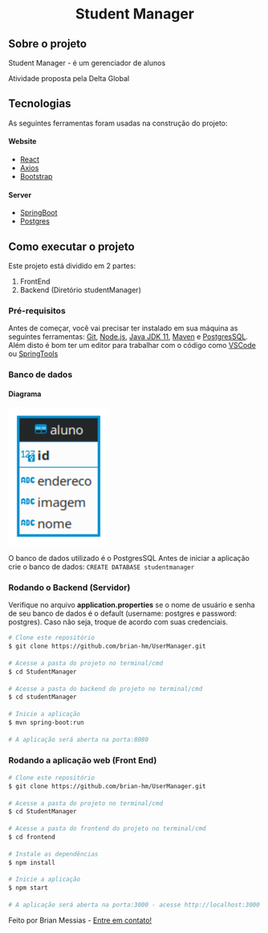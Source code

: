 <h1 align="center">
    Student Manager
</h1>


## Sobre o projeto
Student Manager - é um gerenciador de alunos

Atividade proposta pela Delta Global
## Tecnologias

As seguintes ferramentas foram usadas na construção do projeto:

#### **Website**

- [React][reactjs]
- [Axios][axios]
- [Bootstrap][bootstrap]

#### **Server**

  - [SpringBoot][spring]
  - [Postgres][postgres]

##  Como executar o projeto

Este projeto está dividido em 2 partes:
1. FrontEnd
2. Backend (Diretório studentManager)

### Pré-requisitos

Antes de começar, você vai precisar ter instalado em sua máquina as seguintes ferramentas:
[Git](https://git-scm.com), [Node.js][nodejs], [Java JDK 11][java-11], [Maven][maven] e [PostgresSQL][postgres].
Além disto é bom ter um editor para trabalhar com o código como [VSCode][vscode] ou [SpringTools][springtools]

###  Banco de dados
#### Diagrama
<img alt="diagrama" title="#diagrama" src="/assets/DiagramaER.png" width="200px" />

O banco de dados utilizado é o PostgresSQL
Antes de iniciar a aplicação crie o banco de dados: `CREATE DATABASE studentmanager`

###  Rodando o Backend (Servidor)
Verifique no arquivo **application.properties** se o nome de usuário e senha
de seu banco de dados é o default (username: postgres e password: postgres). Caso não seja, troque de acordo com suas credenciais.

```bash
# Clone este repositório
$ git clone https://github.com/brian-hm/UserManager.git

# Acesse a pasta do projeto no terminal/cmd
$ cd StudentManager

# Acesse a pasta do backend do projeto no terminal/cmd
$ cd studentManager

# Inicie a aplicação
$ mvn spring-boot:run

# A aplicação será aberta na porta:8080
```

###  Rodando a aplicação web (Front End)

```bash
# Clone este repositório
$ git clone https://github.com/brian-hm/UserManager.git

# Acesse a pasta do projeto no terminal/cmd
$ cd StudentManager

# Acesse a pasta do frontend do projeto no terminal/cmd
$ cd frontend

# Instale as dependências
$ npm install

# Inicie a aplicação
$ npm start

# A aplicação será aberta na porta:3000 - acesse http://localhost:3000
```




Feito por Brian Messias - [Entre em contato!](https://www.linkedin.com/in/brian-messias-9962051a5/)

[axios]: https://github.com/axios/axios
[bootstrap]: https://getbootstrap.com/
[spring]: https://spring.io/projects/spring-boot
[reactjs]: https://reactjs.org
[vscode]: https://code.visualstudio.com/
[postgres]: https://www.postgresql.org/
[maven]: https://maven.apache.org/download.cgi
[java-11]: https://openjdk.java.net/projects/jdk/11/
[nodejs]: https://nodejs.org/en/
[springtools]: https://spring.io/tools
